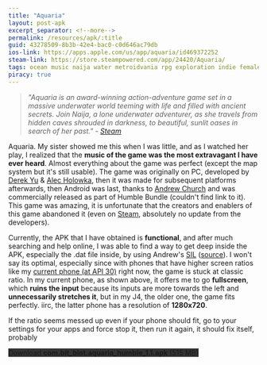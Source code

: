 ```yaml
---
title: "Aquaria"
layout: post-apk
excerpt_separator: <!--more-->
permalink: /resources/apk/:title
guid: 43278509-8b3b-42e4-bac0-c0d646ac79db
ios-link: https://apps.apple.com/us/app/aquaria/id469372252
steam-link: https://store.steampowered.com/app/24420/Aquaria/
tags: ocean music naija water metroidvania rpg exploration indie female-protaganist adventure action
piracy: true
---
```


>_"Aquaria is an award-winning action-adventure game set in a massive underwater world teeming with life and filled with ancient secrets. Join Naija, a lone underwater adventurer, as she travels from hidden caves shrouded in darkness, to beautiful, sunlit oases in search of her past." - <a href="https://store.steampowered.com/app/24420/Aquaria/" target="_blank">Steam</a>_

Aquaria. My sister showed me this when I was little, and as I watched her play, I realized that the **music of the game was the most extravagant I have ever heard**. <!--more-->Almost everything about the game was perfect (except the map system but it's still usable). The game was originally on PC, developed by [Derek Yu](https://en.wikipedia.org/wiki/Derek_Yu) & [Alec Holowka](https://en.wikipedia.org/wiki/Alec_Holowka), then it was made for subsequent platforms afterwards, then Android was last, thanks to [Andrew Church](https://achurch.org/) and was commercially released as part of Humble Bundle (couldn't find link to it). This game was amazing, it is unfortunate that the creators and enablers of this game abandoned it (even on [Steam](https://store.steampowered.com/app/24420/Aquaria/), absolutely no update from the developers). 

Currently, the APK that I have obtained is **functional**, and after much searching and help online, I was able to find a way to get deep inside the APK, especially the .dat file inside, by using Andrew's [SIL](https://achurch.org/SIL/) ([source]()). I won't say its optimal, especially since with phones that have higher screen ratios like my [current phone (at API 30)](https://arifhamed.com/about-devices) right now, the game is stuck at classic ratio. In my current phone, as shown above, it offers me to go **fullscreen**, which **ruins the input** because its inputs are more towards the left and **unnecessarily stretches it**, but in my J4, the older one, the game fits perfectly. iirc, the latter phone has a resolution of **1280x720**.

If the ratio seems messed up even if your phone should fit, go to your settings for your apps and force stop it, then run it again, it should fix itself, probably

<div class="text-center">
    <a class="btn btn-dark btn-block w-100" onclick='apk("com.bit_blot.aquaria_humble_1.1.apk")' target="_blank" style="text-decoration: none; background-color: #333;"> Download <b>com.bit_blot.aquaria_humble_1.1.apk</b> (515 MB)</a>
</div>
